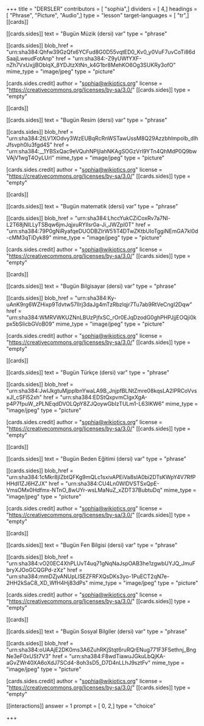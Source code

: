 +++
title = "DERSLER"
contributors = [ "sophia",]
dividers = [ 4,]
headings = [ "Phrase", "Picture", "Audio",]
type = "lesson"
target-languages = [ "tr",]
[[cards]]

[[cards.sides]]
text = "Bugün Müzik (dersi) var"
type = "phrase"

[[cards.sides]]
blob_href = "urn:sha384:Qhfw39GzQfx6YCFud8G0D55vqtED0_Kv0_y0VuF7uvCoTi86dSaajLweudFotAnp"
href = "urn:sha384:-Z9yUWfYXF-nZh7VxUxjjBOblqX_8YDJtzXtNn_k4G1br8MehKO6Og3SUKRy3ofO"
mime_type = "image/jpeg"
type = "picture"

[cards.sides.credit]
author = "sophia@wikiotics.org"
license = "https://creativecommons.org/licenses/by-sa/3.0/"
[[cards.sides]]
type = "empty"

[[cards]]

[[cards.sides]]
text = "Bugün Resim (dersi) var"
type = "phrase"

[[cards.sides]]
blob_href = "urn:sha384:2tLV1XOdvy3WzEUBqRcRnWSTawUssM8Q29Azzbhlmpolb_dlhJfsvph0lu3fgd4S"
href = "urn:sha384:__1YBSxQac9eVQuhNPIjIahNKAgSOGzVrI9YTn4QhMdP0Q9bwVAjV1wgT4OyLUrl"
mime_type = "image/jpeg"
type = "picture"

[cards.sides.credit]
author = "sophia@wikiotics.org"
license = "https://creativecommons.org/licenses/by-sa/3.0/"
[[cards.sides]]
type = "empty"

[[cards]]

[[cards.sides]]
text = "Bugün matematik (dersi) var"
type = "phrase"

[[cards.sides]]
blob_href = "urn:sha384:LhccYukCZiCoxRv7a7Nl-L2T68jNILLyTSBqw6jmJqjxuRYIlsr0a-Ji_JWZpI0T"
href = "urn:sha384:79P0gNiRyafqeDUODBZIrW51iT4DTwZKtbUIoTggiNEmGA7kl0d-cMM3qTiDyk89"
mime_type = "image/jpeg"
type = "picture"

[cards.sides.credit]
author = "sophia@wikiotics.org"
license = "https://creativecommons.org/licenses/by-sa/3.0/"
[[cards.sides]]
type = "empty"

[[cards]]

[[cards.sides]]
text = "Bugün Bilgisayar (dersi) var"
type = "phrase"

[[cards.sides]]
blob_href = "urn:sha384:Ky-uAnK9rg6WZHixp9Tdvtw57Ilrj3daJg4mTzRbzlqjr7Tu7ab9RtVeCngI2Dqw"
href = "urn:sha384:WMRVWKUZNnLBUzPjfxSC_rOr0EJqDzodG0ghPHPJjjEOQji0kpx5bSIicbGVoB09"
mime_type = "image/jpeg"
type = "picture"

[cards.sides.credit]
author = "sophia@wikiotics.org"
license = "https://creativecommons.org/licenses/by-sa/3.0/"
[[cards.sides]]
type = "empty"

[[cards]]

[[cards.sides]]
text = "Bugün Türkçe (dersi) var"
type = "phrase"

[[cards.sides]]
blob_href = "urn:sha384:JwIJkgtuMjpplbnYwaLA9B_JnjpfBLNtZmre08kqsLA2lPRCoVvsxJl_cSFl52xh"
href = "urn:sha384:EDStQxpvmCIgxXgA-p4P7fpuW_zPLNEqdDVOLQpY8ZJQoywGbIzTULm1-L63IKW6"
mime_type = "image/jpeg"
type = "picture"

[cards.sides.credit]
author = "sophia@wikiotics.org"
license = "https://creativecommons.org/licenses/by-sa/3.0/"
[[cards.sides]]
type = "empty"

[[cards]]

[[cards.sides]]
text = "Bugün Beden Eğitimi (dersi) var"
type = "phrase"

[[cards.sides]]
blob_href = "urn:sha384:1cMkr8jlZbtQFKg9mQLc1sxivAPEiVa8sIA0bi2DTsKWpY4V7RfPHHdI1ZJ6HZJX"
href = "urn:sha384:CU4Ln0WlDVSTSxQpE-VmsOMx0Hdfmx-NTnO_8wUYr-wsLMaNuZ_xZDT37BubtuDq"
mime_type = "image/jpeg"
type = "picture"

[cards.sides.credit]
author = "sophia@wikiotics.org"
license = "https://creativecommons.org/licenses/by-sa/3.0/"
[[cards.sides]]
type = "empty"

[[cards]]

[[cards.sides]]
text = "Bugün Fen Bilgisi (dersi) var"
type = "phrase"

[[cards.sides]]
blob_href = "urn:sha384:vO20EC4XhPLUvT4uq71gNqNaJspOAB3he1zgwbUYJQ_JmuFbryXJOoGCQGPd-zXz"
href = "urn:sha384:mmDZjvANUpLISEZFRFXQsDKs3yo-1PuECT2qN7e-2HH2kSaC8_XD_WfH4Hj83dPs"
mime_type = "image/jpeg"
type = "picture"

[cards.sides.credit]
author = "sophia@wikiotics.org"
license = "https://creativecommons.org/licenses/by-sa/3.0/"
[[cards.sides]]
type = "empty"

[[cards]]

[[cards.sides]]
text = "Bugün Sosyal Bilgiler  (dersi) var"
type = "phrase"

[[cards.sides]]
blob_href = "urn:sha384:oUAAjE2DK0ms3A6ZuhRKjStqt6ruRQrENug771F3FSethnj_BngNe3eF0xUSt7V3"
href = "urn:sha384:F8wdTiawuJGkuLbQjKA-aGvZWr40XA6oXdJ7SCd4-8oh3sD5_D7D4nLLhJ9sztFv"
mime_type = "image/jpeg"
type = "picture"

[cards.sides.credit]
author = "sophia@wikiotics.org"
license = "https://creativecommons.org/licenses/by-sa/3.0/"
[[cards.sides]]
type = "empty"

[[interactions]]
answer = 1
prompt = [ 0, 2,]
type = "choice"

+++
